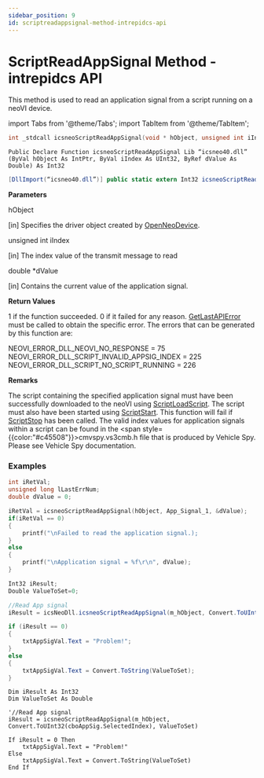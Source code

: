```yaml
---
sidebar_position: 9
id: scriptreadappsignal-method-intrepidcs-api
---
```


# ScriptReadAppSignal Method - intrepidcs API

This method is used to read an application signal from a script running on a neoVI device.

import Tabs from '@theme/Tabs';
import TabItem from '@theme/TabItem';

<Tabs>
<TabItem value="cpp" label="C/C++ Declare" default>

```cpp
int _stdcall icsneoScriptReadAppSignal(void * hObject, unsigned int iIndex, double *dValue);
```
</TabItem>

<TabItem value="vbnet" label="Visual Basic .NET Declare">

```vbnet
Public Declare Function icsneoScriptReadAppSignal Lib “icsneo40.dll” (ByVal hObject As IntPtr, ByVal iIndex As UInt32, ByRef dValue As Double) As Int32
```
</TabItem>

<TabItem value="c#" label="C# Declare">

```csharp
[DllImport(“icsneo40.dll”)] public static extern Int32 icsneoScriptReadAppSignal(IntPtr hObject, UInt32 iIndex, ref double dValue);
```
</TabItem>
</Tabs>

**Parameters**

hObject

\[in] Specifies the driver object created by [OpenNeoDevice](../../basic-functions-overview-intrepidcs-api/openneodevice-method-intrepidcs-api).

unsigned int iIndex

\[in] The index value of the transmit message to read

double \*dValue

\[in] Contains the current value of the application signal.

**Return Values**

1 if the function succeeded. 0 if it failed for any reason. [GetLastAPIError](../../error-functions-overview-intrepidcs-api/getlastapierror-method-intrepidcs-api) must be called to obtain the specific error. The errors that can be generated by this function are:

NEOVI\_ERROR\_DLL\_NEOVI\_NO\_RESPONSE = 75 <br/>
NEOVI\_ERROR\_DLL\_SCRIPT\_INVALID\_APPSIG\_INDEX = 225 <br/>
NEOVI\_ERROR\_DLL\_SCRIPT\_NO\_SCRIPT\_RUNNING = 226

**Remarks**

The script containing the specified application signal must have been successfully downloaded to the neoVI using [ScriptLoadScript](scriptload-method-intrepidcs-api). The script must also have been started using [ScriptStart](scriptstart-method-intrepidcs-api). This function will fail if [ScriptStop](scriptstop-method-intrepidcs-api) has been called. The valid index values for application signals within a script can be found in the <span style={{color:"#c45508"}}>cmvspy.vs3cmb.h</span> file that is produced by Vehicle Spy. Please see Vehicle Spy documentation.

### Examples

<Tabs>
<TabItem value="cpp" label="C/C++ Example" default>

```cpp
int iRetVal;
unsigned long lLastErrNum;
double dValue = 0;

iRetVal = icsneoScriptReadAppSignal(hObject, App_Signal_1, &dValue);
if(iRetVal == 0)
{
    printf("\nFailed to read the application signal.);
}
else
{
    printf("\nApplication signal = %f\r\n", dValue);
}
```
</TabItem>

<TabItem value="c#" label="C# Example">

```csharp
Int32 iResult;
Double ValueToSet=0;

//Read App signal
iResult = icsNeoDll.icsneoScriptReadAppSignal(m_hObject, Convert.ToUInt32(cboAppSig.SelectedIndex),ref ValueToSet);

if (iResult == 0)
{
    txtAppSigVal.Text = "Problem!";
}
else
{
    txtAppSigVal.Text = Convert.ToString(ValueToSet);
}
```
</TabItem>

<TabItem value="vbnet" label="Visual Basic .NET Example">

```vbnet
Dim iResult As Int32
Dim ValueToSet As Double

'//Read App signal
iResult = icsneoScriptReadAppSignal(m_hObject, Convert.ToUInt32(cboAppSig.SelectedIndex), ValueToSet)

If iResult = 0 Then
    txtAppSigVal.Text = "Problem!"
Else
    txtAppSigVal.Text = Convert.ToString(ValueToSet)
End If
```
</TabItem>
</Tabs>
